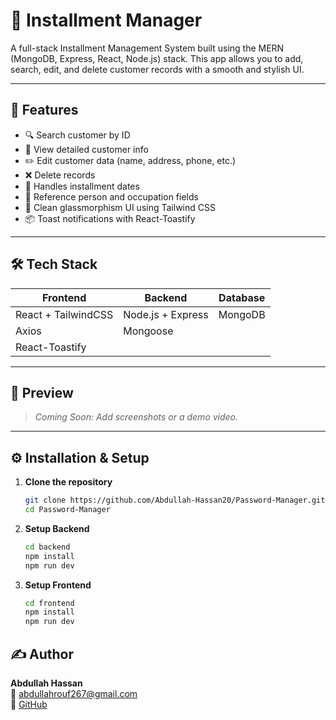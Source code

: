 # 💼 Installment Manager

A full-stack Installment Management System built using the MERN (MongoDB, Express, React, Node.js) stack. This app allows you to add, search, edit, and delete customer records with a smooth and stylish UI.

---

## 🚀 Features

- 🔍 Search customer by ID
- 📝 View detailed customer info
- ✏️ Edit customer data (name, address, phone, etc.)
- ❌ Delete records
- 📆 Handles installment dates
- 🧾 Reference person and occupation fields
- 🌈 Clean glassmorphism UI using Tailwind CSS
- 📦 Toast notifications with React-Toastify

---

## 🛠️ Tech Stack

| Frontend            | Backend             | Database  |
|---------------------|---------------------|-----------|
| React + TailwindCSS | Node.js + Express   | MongoDB   |
| Axios               | Mongoose            |           |
| React-Toastify      |                     |           |

---

## 📸 Preview

> *Coming Soon: Add screenshots or a demo video.*

---

## ⚙️ Installation & Setup

1. **Clone the repository**
   ```bash
   git clone https://github.com/Abdullah-Hassan20/Password-Manager.git
   cd Password-Manager

2. **Setup Backend**
   ```bash
   cd backend
   npm install
   npm run dev

4. **Setup Frontend**
   ```bash
   cd frontend
   npm install
   npm run dev

## ✍️ Author

**Abdullah Hassan**  
📧 abdullahrouf267@gmail.com  
🔗 [GitHub](https://github.com/Abdullah-Hassan20)
